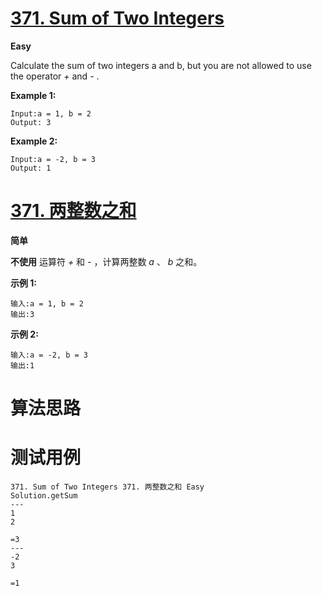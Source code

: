 # [371. Sum of Two Integers][enTitle]

**Easy**

Calculate the sum of two integers a and b, but you are not allowed to use the operator  *+*  and  *-* .


**Example 1:** 

```
Input:a = 1, b = 2
Output: 3
```


**Example 2:** 

```
Input:a = -2, b = 3
Output: 1
```






# [371. 两整数之和][cnTitle]

**简单**

**不使用** 运算符  *+*  和  *-*  ​​​​​​​，计算两整数 ​​​​​​​ *a*  、 *b*  ​​​​​​​之和。

**示例 1:** 

```
输入:a = 1, b = 2
输出:3

```

**示例 2:** 

```
输入:a = -2, b = 3
输出:1
```




# 算法思路

# 测试用例
```
371. Sum of Two Integers 371. 两整数之和 Easy
Solution.getSum
---
1
2

=3
---
-2
3

=1
```

[enTitle]: https://leetcode.com/problems/sum-of-two-integers/
[cnTitle]: https://leetcode-cn.com/problems/sum-of-two-integers/
